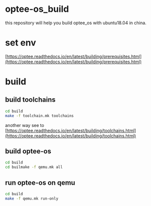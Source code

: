 # optee-os_build
this repository will help you build optee_os with ubuntu18.04 in china.

# set env
[https://optee.readthedocs.io/en/latest/building/prerequisites.html](https://optee.readthedocs.io/en/latest/building/prerequisites.html)

# build 
## build toolchains

```bash
cd build
make -f toolchain.mk toolchains
```
another way see to [https://optee.readthedocs.io/en/latest/building/toolchains.html](https://optee.readthedocs.io/en/latest/building/toolchains.html)

## build optee-os
```bash
cd build
cd builmake -f qemu.mk all
```

## run optee-os on qemu
```bash
cd build
make -f qemu.mk run-only
```



